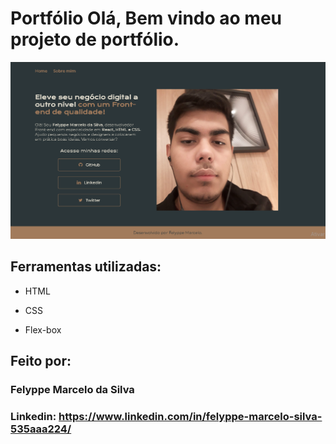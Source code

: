 # Portfólio Olá, Bem vindo ao meu projeto de portfólio.

![image](https://github.com/felyppe1201/portfolio/blob/main/assets/site.png)

## Ferramentas utilizadas:

* HTML

* CSS

* Flex-box

## Feito por:

### Felyppe Marcelo da Silva

### Linkedin: https://www.linkedin.com/in/felyppe-marcelo-silva-535aaa224/
